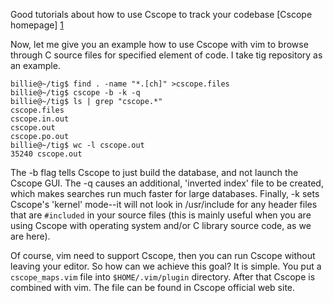 Good tutorials about how to use Cscope to track your codebase [Cscope homepage] [1]

[1]: http://cscope.sourceforge.net/

Now, let me give you an example how to use Cscope with vim to browse through 
C source files for specified element of code. I take tig repository as an
example.
    
    billie@~/tig$ find . -name "*.[ch]" >cscope.files
    billie@~/tig$ cscope -b -k -q
    billie@~/tig$ ls | grep "cscope.*"
    cscope.files
    cscope.in.out
    cscope.out
    cscope.po.out
    billie@~/tig$ wc -l cscope.out
    35240 cscope.out

The -b flag tells Cscope to just build the database, and not launch the Cscope
GUI. The -q causes an additional, 'inverted index' file to be created, which
makes searches run much faster for large databases. Finally, -k sets Cscope's
'kernel' mode--it will not look in /usr/include for any header files that are
`#included` in your source files (this is mainly useful when you are using
Cscope with operating system and/or C library source code, as we are here). 

Of course, vim need to support Cscope, then you can run Cscope without leaving
your editor. So how can we achieve this goal? It is simple. You put a
`cscope_maps.vim` file into `$HOME/.vim/plugin` directory. After that Cscope is
combined with vim. The file can be found in Cscope official web site.


